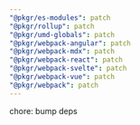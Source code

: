 ```yaml
---
"@pkgr/es-modules": patch
"@pkgr/rollup": patch
"@pkgr/umd-globals": patch
"@pkgr/webpack-angular": patch
"@pkgr/webpack-mdx": patch
"@pkgr/webpack-react": patch
"@pkgr/webpack-svelte": patch
"@pkgr/webpack-vue": patch
"@pkgr/webpack": patch
---
```


chore: bump deps
